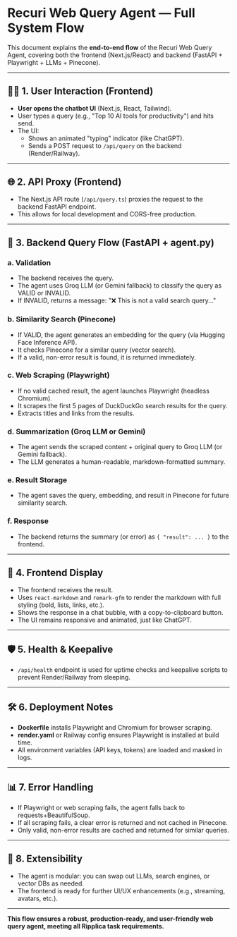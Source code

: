 # Recuri Web Query Agent — Full System Flow

This document explains the **end-to-end flow** of the Recuri Web Query Agent, covering both the frontend (Next.js/React) and backend (FastAPI + Playwright + LLMs + Pinecone).

---

## 🧑‍💻 1. User Interaction (Frontend)

- **User opens the chatbot UI** (Next.js, React, Tailwind).
- User types a query (e.g., "Top 10 AI tools for productivity") and hits send.
- The UI:
  - Shows an animated "typing" indicator (like ChatGPT).
  - Sends a POST request to `/api/query` on the backend (Render/Railway).

---

## 🌐 2. API Proxy (Frontend)

- The Next.js API route (`/api/query.ts`) proxies the request to the backend FastAPI endpoint.
- This allows for local development and CORS-free production.

---

## 🚀 3. Backend Query Flow (FastAPI + agent.py)

### a. **Validation**
- The backend receives the query.
- The agent uses Groq LLM (or Gemini fallback) to classify the query as VALID or INVALID.
- If INVALID, returns a message: "❌ This is not a valid search query..."

### b. **Similarity Search (Pinecone)**
- If VALID, the agent generates an embedding for the query (via Hugging Face Inference API).
- It checks Pinecone for a similar query (vector search).
- If a valid, non-error result is found, it is returned immediately.

### c. **Web Scraping (Playwright)**
- If no valid cached result, the agent launches Playwright (headless Chromium).
- It scrapes the first 5 pages of DuckDuckGo search results for the query.
- Extracts titles and links from the results.

### d. **Summarization (Groq LLM or Gemini)**
- The agent sends the scraped content + original query to Groq LLM (or Gemini fallback).
- The LLM generates a human-readable, markdown-formatted summary.

### e. **Result Storage**
- The agent saves the query, embedding, and result in Pinecone for future similarity search.

### f. **Response**
- The backend returns the summary (or error) as `{ "result": ... }` to the frontend.

---

## 💬 4. Frontend Display

- The frontend receives the result.
- Uses `react-markdown` and `remark-gfm` to render the markdown with full styling (bold, lists, links, etc.).
- Shows the response in a chat bubble, with a copy-to-clipboard button.
- The UI remains responsive and animated, just like ChatGPT.

---

## 🛡️ 5. Health & Keepalive

- `/api/health` endpoint is used for uptime checks and keepalive scripts to prevent Render/Railway from sleeping.

---

## 🛠️ 6. Deployment Notes

- **Dockerfile** installs Playwright and Chromium for browser scraping.
- **render.yaml** or Railway config ensures Playwright is installed at build time.
- All environment variables (API keys, tokens) are loaded and masked in logs.

---

## 📊 7. Error Handling

- If Playwright or web scraping fails, the agent falls back to requests+BeautifulSoup.
- If all scraping fails, a clear error is returned and not cached in Pinecone.
- Only valid, non-error results are cached and returned for similar queries.

---

## 🧩 8. Extensibility

- The agent is modular: you can swap out LLMs, search engines, or vector DBs as needed.
- The frontend is ready for further UI/UX enhancements (e.g., streaming, avatars, etc.).

---

**This flow ensures a robust, production-ready, and user-friendly web query agent, meeting all Ripplica task requirements.**
